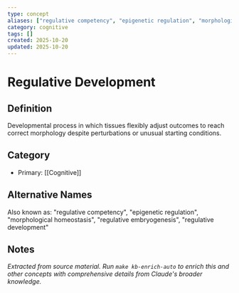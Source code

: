 ```yaml
---
type: concept
aliases: ["regulative competency", "epigenetic regulation", "morphological homeostasis", "regulative embryogenesis", "regulative development"]
category: cognitive
tags: []
created: 2025-10-20
updated: 2025-10-20
---
```


# Regulative Development

## Definition

Developmental process in which tissues flexibly adjust outcomes to reach correct morphology despite perturbations or unusual starting conditions.

## Category

- Primary: [[Cognitive]]

## Alternative Names

Also known as: "regulative competency", "epigenetic regulation", "morphological homeostasis", "regulative embryogenesis", "regulative development"

## Notes

*Extracted from source material. Run `make kb-enrich-auto` to enrich this and other concepts with comprehensive details from Claude's broader knowledge.*

